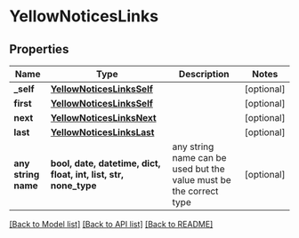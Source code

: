 # YellowNoticesLinks


## Properties
Name | Type | Description | Notes
------------ | ------------- | ------------- | -------------
**_self** | [**YellowNoticesLinksSelf**](YellowNoticesLinksSelf.md) |  | [optional] 
**first** | [**YellowNoticesLinksSelf**](YellowNoticesLinksSelf.md) |  | [optional] 
**next** | [**YellowNoticesLinksNext**](YellowNoticesLinksNext.md) |  | [optional] 
**last** | [**YellowNoticesLinksLast**](YellowNoticesLinksLast.md) |  | [optional] 
**any string name** | **bool, date, datetime, dict, float, int, list, str, none_type** | any string name can be used but the value must be the correct type | [optional]

[[Back to Model list]](../README.md#documentation-for-models) [[Back to API list]](../README.md#documentation-for-api-endpoints) [[Back to README]](../README.md)


